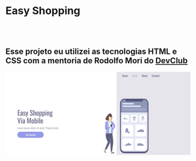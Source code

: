 <h1>Easy Shopping</h1>
<br>
<br>
<h2>Esse projeto eu utilizei as tecnologias HTML e CSS com a mentoria de Rodolfo Mori do <a href="https://rodolfomori.com.br/devclub">DevClub</a></h2>

<img src="https://github.com/willianoliveira80/easy-shopping-responsivo/blob/master/assets/desktop.jpg?raw=true" />
